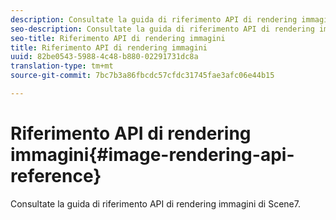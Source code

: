 ```yaml
---
description: Consultate la guida di riferimento API di rendering immagini di Scene7.
seo-description: Consultate la guida di riferimento API di rendering immagini di Scene7.
seo-title: Riferimento API di rendering immagini
title: Riferimento API di rendering immagini
uuid: 82be0543-5988-4c48-b880-02291731dc8a
translation-type: tm+mt
source-git-commit: 7bc7b3a86fbcdc57cfdc31745fae3afc06e44b15

---
```



# Riferimento API di rendering immagini{#image-rendering-api-reference}

Consultate la guida di riferimento API di rendering immagini di Scene7.

